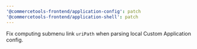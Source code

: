 ```yaml
---
'@commercetools-frontend/application-config': patch
'@commercetools-frontend/application-shell': patch
---
```


Fix computing submenu link `uriPath` when parsing local Custom Application config.
